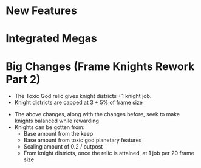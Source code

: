 # New Features 
# Integrated Megas

# Big Changes (Frame Knights Rework Part 2)
* The Toxic God relic gives knight districts +1 knight job.
* Knight districts are capped at 3 + 5% of frame size
- The above changes, along with the changes before, seek to make knights balanced while rewarding
- Knights can be gotten from:
    - Base amount from the keep
    - Base amount from toxic god planetary features
    - Scaling amount of 0.2 / outpost
    - From knight districts, once the relic is attained, at 1 job per 20 frame size
